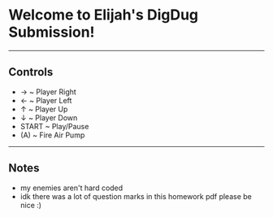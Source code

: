 # Welcome to Elijah's DigDug Submission!
---
## Controls
- →     ~ Player Right
- ←     ~ Player Left
- ↑     ~ Player Up
- ↓     ~ Player Down
- START ~ Play/Pause
- (A)   ~ Fire Air Pump
---
## Notes
- my enemies aren't hard coded
- idk there was a lot of question marks in this homework pdf please be nice :)

